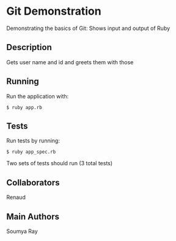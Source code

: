 # Git Demonstration

Demonstrating the basics of Git: Shows input and output of Ruby

## Description

Gets user name and id and greets them with those

## Running

Run the application with:

    $ ruby app.rb

## Tests

Run tests by running:

    $ ruby app_spec.rb

Two sets of tests should run (3 total tests)

## Collaborators
Renaud

## Main Authors
Soumya Ray
